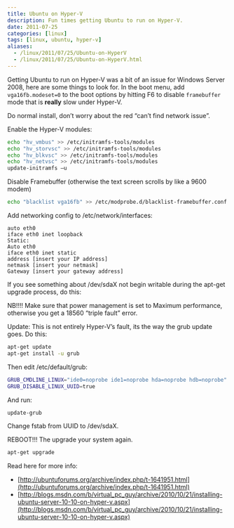```yaml
---
title: Ubuntu on Hyper-V
description: Fun times getting Ubuntu to run on Hyper-V.
date: 2011-07-25
categories: [linux]
tags: [linux, ubuntu, hyper-v]
aliases:
  - /linux/2011/07/25/Ubuntu-on-HyperV
  - /linux/2011/07/25/Ubuntu-on-HyperV.html
---
```


Getting Ubuntu to run on Hyper-V was a bit of an issue for Windows Server 2008, here are some things to look for.
In the boot menu, add `vga16fb.modeset=0` to the boot options by hitting F6 to disable `framebuffer` mode that is **really** slow under Hyper-V.

Do normal install, don’t worry about the red “can’t find network issue”.

Enable the Hyper-V modules:

```bash
echo "hv_vmbus" >> /etc/initramfs-tools/modules
echo "hv_storvsc" >> /etc/initramfs-tools/modules
echo "hv_blkvsc" >> /etc/initramfs-tools/modules
echo "hv_netvsc" >> /etc/initramfs-tools/modules
update-initramfs –u
```

Disable Framebuffer (otherwise the text screen scrolls by like a 9600 modem)

```bash
echo "blacklist vga16fb" >> /etc/modprobe.d/blacklist-framebuffer.conf
```

Add networking config to /etc/network/interfaces:

```text
auto eth0
iface eth0 inet loopback
Static:
Auto eth0
iface eth0 inet static
address [insert your IP address]
netmask [insert your netmask]
Gateway [insert your gateway address]
```

If you see something about /dev/sdaX not begin writable during the apt-get upgrade process, do this:

NB!!!! Make sure that power management is set to Maximum performance, otherwise you get a 18560 “triple fault” error.

Update: This is not entirely Hyper-V’s fault, its the way the grub update goes. Do this:

```bash
apt-get update
apt-get install -u grub
```

Then edit /etc/default/grub:

```bash
GRUB_CMDLINE_LINUX="ide0=noprobe ide1=noprobe hda=noprobe hdb=noprobe"
GRUB_DISABLE_LINUX_UUID=true
```

And run:

```bash
update-grub
```

Change fstab from UUID to /dev/sdaX.

REBOOT!!! The upgrade your system again.

```bash
apt-get upgrade
```

Read here for more info:

* [http://ubuntuforums.org/archive/index.php/t-1641951.html](http://ubuntuforums.org/archive/index.php/t-1641951.html)
* [http://blogs.msdn.com/b/virtual_pc_guy/archive/2010/10/21/installing-ubuntu-server-10-10-on-hyper-v.aspx](http://blogs.msdn.com/b/virtual_pc_guy/archive/2010/10/21/installing-ubuntu-server-10-10-on-hyper-v.aspx)
